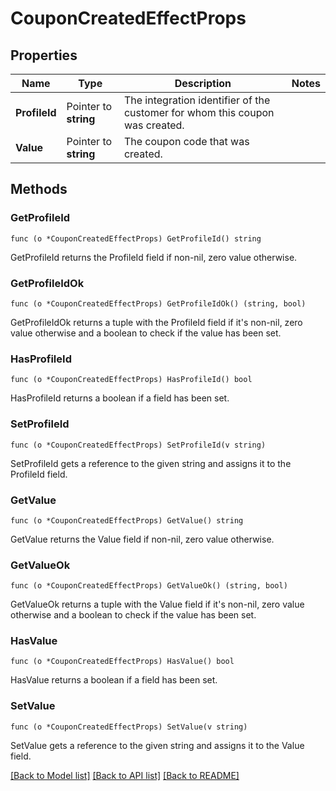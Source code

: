 # CouponCreatedEffectProps

## Properties

Name | Type | Description | Notes
------------ | ------------- | ------------- | -------------
**ProfileId** | Pointer to **string** | The integration identifier of the customer for whom this coupon was created. | 
**Value** | Pointer to **string** | The coupon code that was created. | 

## Methods

### GetProfileId

`func (o *CouponCreatedEffectProps) GetProfileId() string`

GetProfileId returns the ProfileId field if non-nil, zero value otherwise.

### GetProfileIdOk

`func (o *CouponCreatedEffectProps) GetProfileIdOk() (string, bool)`

GetProfileIdOk returns a tuple with the ProfileId field if it's non-nil, zero value otherwise
and a boolean to check if the value has been set.

### HasProfileId

`func (o *CouponCreatedEffectProps) HasProfileId() bool`

HasProfileId returns a boolean if a field has been set.

### SetProfileId

`func (o *CouponCreatedEffectProps) SetProfileId(v string)`

SetProfileId gets a reference to the given string and assigns it to the ProfileId field.

### GetValue

`func (o *CouponCreatedEffectProps) GetValue() string`

GetValue returns the Value field if non-nil, zero value otherwise.

### GetValueOk

`func (o *CouponCreatedEffectProps) GetValueOk() (string, bool)`

GetValueOk returns a tuple with the Value field if it's non-nil, zero value otherwise
and a boolean to check if the value has been set.

### HasValue

`func (o *CouponCreatedEffectProps) HasValue() bool`

HasValue returns a boolean if a field has been set.

### SetValue

`func (o *CouponCreatedEffectProps) SetValue(v string)`

SetValue gets a reference to the given string and assigns it to the Value field.


[[Back to Model list]](../README.md#documentation-for-models) [[Back to API list]](../README.md#documentation-for-api-endpoints) [[Back to README]](../README.md)


